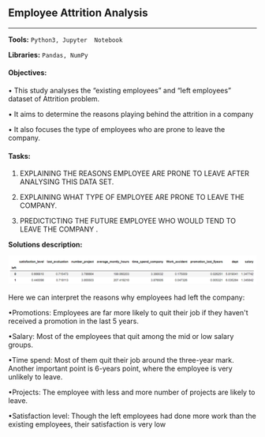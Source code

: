 ## 	 							 Employee Attrition Analysis

------

**Tools:** `Python3, Jupyter  Notebook`

**Libraries:** `Pandas, NumPy`

#### Objectives:

• This study analyses the “existing employees” and “left employees” dataset of Attrition problem.

• It aims to determine the reasons playing behind the attrition in a company

• It also focuses the type of employees who are prone to leave the company.

#### Tasks:

1. EXPLAINING THE REASONS EMPLOYEE ARE PRONE TO LEAVE AFTER ANALYSING THIS DATA SET.

2. EXPLAINING WHAT TYPE OF EMPLOYEE ARE PRONE TO LEAVE THE COMPANY.

3. PREDICTICTING THE FUTURE EMPLOYEE WHO WOULD TEND TO LEAVE THE COMPANY .

   

**Solutions description:** 

![Picture1](./img/Picture1.png)

Here we can interpret the reasons why employees had left the company:

•Promotions: Employees are far more likely to quit their job if they haven't received a promotion in the last 5 years.

•Salary: Most of the employees that quit among the mid or low salary groups.

•Time spend: Most of them quit their job around the three-year mark. Another important point is 6-years point, where the employee is very unlikely to leave.

•Projects: The employee with less and more number of projects are likely to leave.

•Satisfaction level: Though the left employees had done more work than the existing employees, their satisfaction is very low